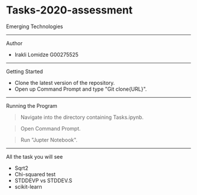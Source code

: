 # Tasks-2020-assessment
Emerging Technologies

***

Author
- Irakli Lomidze G00275525
***
Getting Started

- Clone the latest version of the repository.
- Open up Command Prompt and type "Git clone{URL}".
***
Running the Program

> Navigate into the directory containing Tasks.ipynb.

> Open Command Prompt.

> Run "Jupter Notebook".

***
All the task you will see

- Sqrt2
- Chi-squared test
- STDDEVP vs STDDEV.S
- scikit-learn
